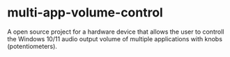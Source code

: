 # multi-app-volume-control
A open source project for a hardware device that allows the user to controll the Windows 10/11 audio output volume of multiple applications with knobs (potentiometers).
